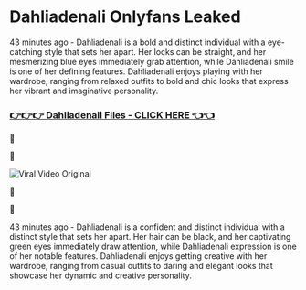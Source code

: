 # Dahliadenali Onlyfans Leaked

<p>43 minutes ago - Dahliadenali is a bold and distinct individual with a eye-catching style that sets her apart. Her locks can be straight, and her mesmerizing blue eyes immediately grab attention, while Dahliadenali smile is one of her defining features. Dahliadenali enjoys playing with her wardrobe, ranging from relaxed outfits to bold and chic looks that express her vibrant and imaginative personality.</p><p>
<h3><a href="https://fansleaks.com-getfree.pro/dahliadenali" rel="nofollow">👉👉👉 Dahliadenali Files - CLICK HERE 👈👈</a></h3>
<p>🔻</p>
<p>🔻</p> <p>
<a href="https://fansleaks.com-getfree.pro/dahliadenali" rel="nofollow"><img src="https://i.imgur.com/0ZbtXZ5.gif" alt="Viral Video Original" style="max-width: 100%; display: inline-block;" data-target="animated-image.originalImage"></a>
<p>🔻</p>
<p>🔻</p> <p>43 minutes ago - Dahliadenali is a confident and distinct individual with a distinct style that sets her apart. Her hair can be black, and her captivating green eyes immediately draw attention, while Dahliadenali expression is one of her notable features. Dahliadenali enjoys getting creative with her wardrobe, ranging from casual outfits to daring and elegant looks that showcase her dynamic and creative personality.</p>